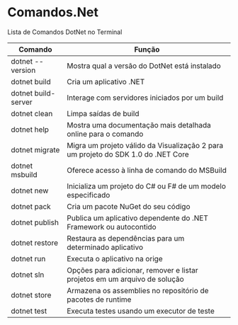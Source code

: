 # Comandos.Net
Lista de Comandos DotNet no Terminal

|  Comando                    |  Função                                                                                             |
| --------------------------  | --------------------------------------------------------------------------------------------------- |
|  dotnet --version           |  Mostra qual a versão do DotNet está instalado                                                      |
|  dotnet build               |  Cria um aplicativo .NET                                                                            |
|  dotnet build-server        |  Interage com servidores iniciados por um build                                                     |
|  dotnet clean               |  Limpa saídas de build                                                                              |
|  dotnet help                |  Mostra uma documentação mais detalhada online para o comando                                       |
|  dotnet migrate             |  Migra um projeto válido da Visualização 2 para um projeto do SDK 1.0 do .NET Core                  |
|  dotnet msbuild             |  Oferece acesso à linha de comando do MSBuild                                                       |
|  dotnet new                 |  Inicializa um projeto do C# ou F# de um modelo especificado                                        |
|  dotnet pack                |  Cria um pacote NuGet do seu código                                                                 |
|  dotnet publish             |  Publica um aplicativo dependente do .NET Framework ou autocontido                                  |
|  dotnet restore             |  Restaura as dependências para um determinado aplicativo                                            |
|  dotnet run                 |  Executa o aplicativo na orige                                                                      |
|  dotnet sln                 |  Opções para adicionar, remover e listar projetos em um arquivo de solução                          |
|  dotnet store               |  Armazena os assemblies no repositório de pacotes de runtime                                        |
|  dotnet test                |  Executa testes usando um executor de teste                                                         |
